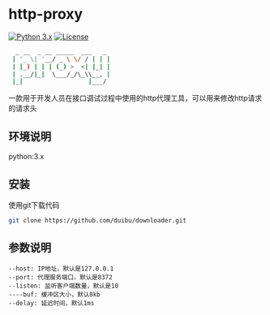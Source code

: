 # http-proxy
[![Python 3.x](https://img.shields.io/badge/python-3.x-yellow.svg)](https://www.python.org/) [![License](https://img.shields.io/badge/license-MIT-red.svg)](https://raw.githubusercontent.com/duibu/downloader/main/LICENSE) 

```bash
  _ __  _ __ _____  ___   _ 
 | '_ \| '__/ _ \ \/ / | | |   
 | |_) | | | (_) >  <| |_| |
 | .__/|_|  \___/_/\_\\__, |            
 |_|                  |___/ 
```

一款用于开发人员在接口调试过程中使用的http代理工具，可以用来修改http请求的请求头

## 环境说明

python:3.x

## 安装

使用git下载代码

```bash
git clone https://github.com/duibu/downloader.git
```

## 参数说明

```
--host: IP地址，默认是127.0.0.1
--port: 代理服务端口，默认是8372
--listen: 监听客户端数量，默认是10
----buf: 缓冲区大小，默认8kb
--delay: 延迟时间，默认1ms
```